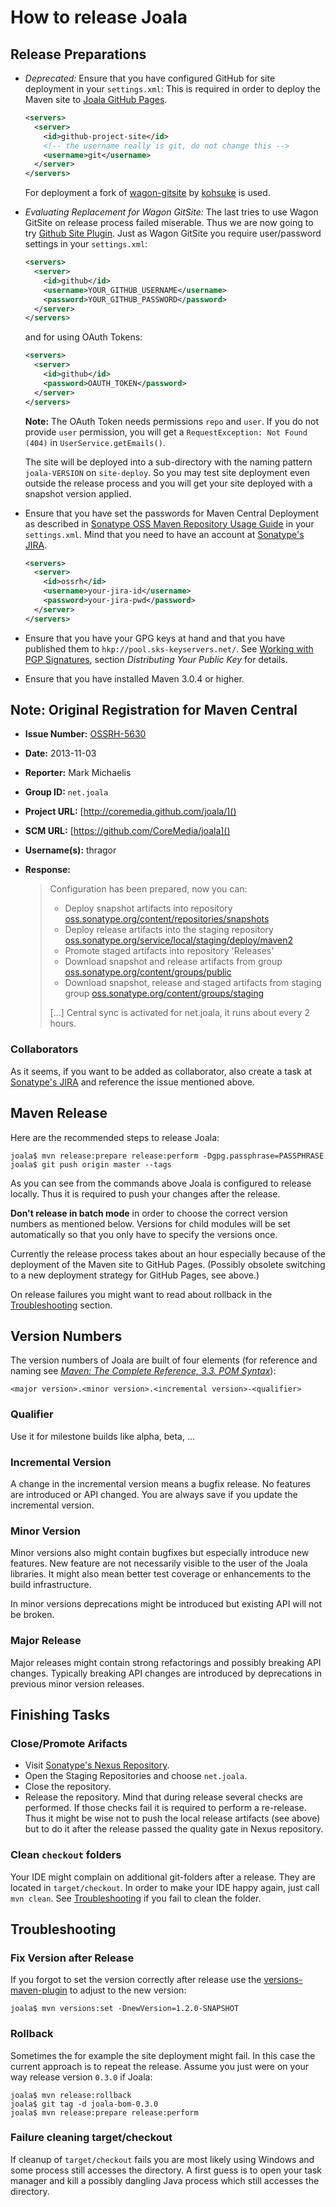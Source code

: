 # How to release Joala

## Release Preparations

* *Deprecated:* Ensure that you have configured GitHub for site deployment in your `settings.xml`:
    This is required in order to deploy the Maven site to [Joala GitHub Pages][].

    ```xml
    <servers>
      <server>
        <id>github-project-site</id>
        <!-- the username really is git, do not change this -->
        <username>git</username>
      </server>
    </servers>
    ```
    
    For deployment a fork of [wagon-gitsite][] by [kohsuke][kohsuke-wagon-gitsite] is used.
* *Evaluating Replacement for Wagon GitSite:* The last tries to use Wagon GitSite on release
    process failed miserable. Thus we are now going to try [Github Site Plugin][]. Just as
    Wagon GitSite you require user/password settings in your `settings.xml`:

    ```xml
    <servers>
      <server>
        <id>github</id>
        <username>YOUR_GITHUB_USERNAME</username>
        <password>YOUR_GITHUB_PASSWORD</password>
      </server>
    </servers>
    ```

    and for using OAuth Tokens:
    
    ```xml
    <servers>
      <server>
        <id>github</id>
        <password>OAUTH_TOKEN</password>
      </server>
    </servers>
    ```

    **Note:** The OAuth Token needs permissions `repo` and `user`. If you do not provide `user`
    permission, you will get a `RequestException: Not Found (404)` in `UserService.getEmails()`.
    
    The site will be deployed into a sub-directory with the naming pattern `joala-VERSION` on
    `site-deploy`. So you may test site deployment even outside the release process and you will
    get your site deployed with a snapshot version applied. 
* Ensure that you have set the passwords for Maven Central Deployment as described in
    [Sonatype OSS Maven Repository Usage Guide][oss-usage] in your `settings.xml`.
    Mind that you need to have an account at [Sonatype's JIRA][sonatype-jira].

    ```xml
    <servers>
      <server>
        <id>ossrh</id>
        <username>your-jira-id</username>
        <password>your-jira-pwd</password>
      </server>
    </servers>
    ```

* Ensure that you have your GPG keys at hand and that you have published them to
    `hkp://pool.sks-keyservers.net/`.
    See [Working with PGP Signatures](http://central.sonatype.org/pages/working-with-pgp-signatures.html), section
    *Distributing Your Public Key* for details.

* Ensure that you have installed Maven 3.0.4 or higher.

## Note: Original Registration for Maven Central

* **Issue Number:** [OSSRH-5630][]
* **Date:** 2013-11-03
* **Reporter:** Mark Michaelis
* **Group ID:** `net.joala`
* **Project URL:** [http://coremedia.github.com/joala/]()
* **SCM URL:** [https://github.com/CoreMedia/joala]()
* **Username(s):** thragor
* **Response:**

    > Configuration has been prepared, now you can:
    > * Deploy snapshot artifacts into repository [oss.sonatype.org/content/repositories/snapshots](https://oss.sonatype.org/content/repositories/snapshots)
    > * Deploy release artifacts into the staging repository [oss.sonatype.org/service/local/staging/deploy/maven2](https://oss.sonatype.org/service/local/staging/deploy/maven2)
    > * Promote staged artifacts into repository 'Releases'
    > * Download snapshot and release artifacts from group [oss.sonatype.org/content/groups/public](https://oss.sonatype.org/content/groups/public)
    > * Download snapshot, release and staged artifacts from staging group [oss.sonatype.org/content/groups/staging](https://oss.sonatype.org/content/groups/staging)
    > 
    > \[...\] Central sync is activated for net.joala, it runs about every 2 hours.

### Collaborators

As it seems, if you want to be added as collaborator, also create a task at [Sonatype's JIRA][sonatype-jira] and
reference the issue mentioned above.

## Maven Release

Here are the recommended steps to release Joala:

```
joala$ mvn release:prepare release:perform -Dgpg.passphrase=PASSPHRASE
joala$ git push origin master --tags
```

As you can see from the commands above Joala is configured to release locally. Thus
it is required to push your changes after the release.

**Don't release in batch mode** in order to choose the correct version numbers as
mentioned below. Versions for child modules will be set automatically so that you only
have to specify the versions once.

Currently the release process takes about an hour especially because of the deployment
of the Maven site to GitHub Pages. (Possibly obsolete switching to a new deployment
strategy for GitHub Pages, see above.)

On release failures you might want to read about rollback in the [Troubleshooting](#troubleshooting)
section.

## Version Numbers

The version numbers of Joala are built of four elements (for reference and naming see
*[Maven: The Complete Reference, 3.3. POM Syntax][maven-reference-pom-syntax]*):

```
<major version>.<minor version>.<incremental version>-<qualifier>
```

### Qualifier

Use it for milestone builds like alpha, beta, ...

### Incremental Version

A change in the incremental version means a bugfix release. No features are introduced or API changed. You are
always save if you update the incremental version.

### Minor Version

Minor versions also might contain bugfixes but especially introduce new features. New feature are not necessarily
visible to the user of the Joala libraries. It might also mean better test coverage or enhancements to the build
infrastructure.

In minor versions deprecations might be introduced but existing API will not be broken.

### Major Release

Major releases might contain strong refactorings and possibly breaking API changes. Typically breaking API
changes are introduced by deprecations in previous minor version releases.

## Finishing Tasks

### Close/Promote Arifacts

* Visit [Sonatype's Nexus Repository][oss-sonatype].
* Open the Staging Repositories and choose `net.joala`.
* Close the repository.
* Release the repository.
    Mind that during release several checks are performed. If those checks fail it is
    required to perform a re-release. Thus it might be wise not to push the local release
    artifacts (see above) but to do it after the release passed the quality gate
    in Nexus repository.

### Clean `checkout` folders

Your IDE might complain on additional git-folders after a release. They are located in `target/checkout`. In order to
make your IDE happy again, just call `mvn clean`. See [Troubleshooting](#troubleshooting) if you
fail to clean the folder.

<a name="troubleshooting"></a>
## Troubleshooting

### Fix Version after Release

If you forgot to set the version correctly after release use the [versions-maven-plugin][] to adjust to the new
version:

```
joala$ mvn versions:set -DnewVersion=1.2.0-SNAPSHOT
```

### Rollback

Sometimes the for example the site deployment might fail. In this case the current
approach is to repeat the release. Assume you just were on your way release version `0.3.0` if Joala:

```
joala$ mvn release:rollback
joala$ git tag -d joala-bom-0.3.0
joala$ mvn release:prepare release:perform
```

### Failure cleaning target/checkout

If cleanup of `target/checkout` fails you are most likely using Windows and some process still
accesses the directory. A first guess is to open your task manager and kill a possibly dangling
Java process which still accesses the directory.
 
<!-- Links -->

[Joala GitHub Pages]: <http://coremedia.github.com/joala/> "Joala GitHub Pages"
[versions-maven-plugin]: <http://mojo.codehaus.org/versions-maven-plugin/> "Codehaus.org: Versions Maven Plugin"
[maven-reference-pom-syntax]: <http://www.sonatype.com/books/mvnref-book/reference/pom-relationships-sect-pom-syntax.html> "Maven: The Complete Reference, 3.3. POM Syntax"
[oss-usage]: <https://docs.sonatype.org/display/Repository/Sonatype+OSS+Maven+Repository+Usage+Guide> "Sonatype OSS Maven Repository Usage Guide"
[sonatype-jira]: <https://issues.sonatype.org/> "Sonatype JIRA"
[wagon-gitsite]: <http://khuxtable.github.com/wagon-gitsite/> "Wagon Provider for GitHub Pages Site Deployment"
[kohsuke-wagon-gitsite]: <https://github.com/kohsuke/wagon-gitsite> "Fork of Wagon Provider for GitHub Pages Site Deployment"
[oss-sonatype]: <https://oss.sonatype.org/> "Sonatype Nexus Repository"
[OSSRH-5630]: <https://issues.sonatype.org/browse/OSSRH-5630> "[OSSRH-5630] Joala - Java Library for Testing with JUnit - Sonatype JIRA" 
[Github Site Plugin]: <https://github.github.com/maven-plugins/site-plugin/>
